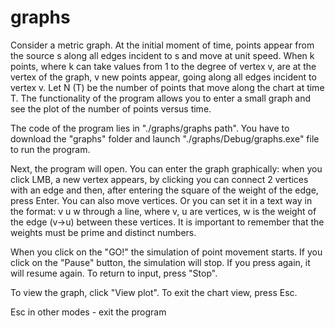 # graphs

Consider a metric graph. At the initial moment of time, points appear from the source s along all edges incident to s and move at unit speed. When k points, where k can take values from 1 to the degree of vertex v, are at the vertex of the graph, v new points appear, going along all edges incident to vertex v. Let N (T) be the number of points that move along the chart at time T. The functionality of the program allows you to enter a small graph and see the plot of the number of points versus time.

The code of the program lies in "./graphs/graphs path". You have to download the "graphs" folder and launch "./graphs/Debug/graphs.exe" file to run the program.

Next, the program will open. You can enter the graph graphically: when you click LMB, a new vertex appears, by clicking you can connect 2 vertices with an edge and then, after entering the square of the weight of the edge, press Enter. You can also move vertices. Or you can set it in a text way in the format: v u w through a line, where v, u are vertices, w is the weight of the edge (v->u) between these vertices. It is important to remember that the weights must be prime and distinct numbers.

When you click on the "GO!" the simulation of point movement starts. If you click on the "Pause" button, the simulation will stop. If you press again, it will resume again. To return to input, press "Stop".

To view the graph, click "View plot". To exit the chart view, press Esc.

Esc in other modes - exit the program
